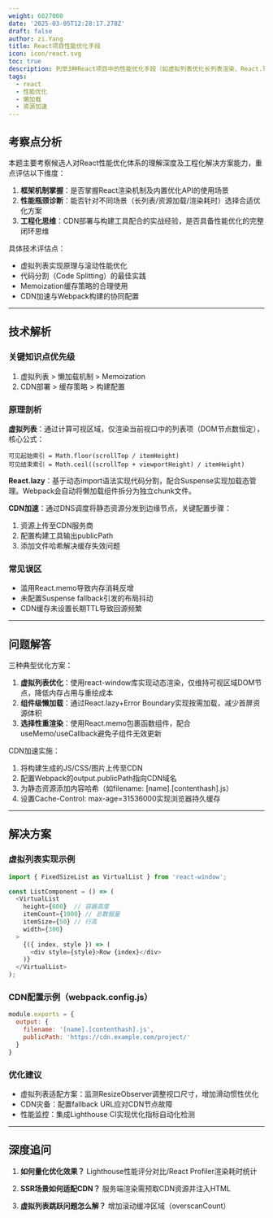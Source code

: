 ```yaml
---
weight: 6027000
date: '2025-03-05T12:28:17.278Z'
draft: false
author: zi.Yang
title: React项目性能优化手段
icon: icon/react.svg
toc: true
description: 列举3种React项目中的性能优化手段（如虚拟列表优化长列表渲染、React.lazy实现懒加载），并说明如何通过CDN加速静态资源加载？
tags:
  - react
  - 性能优化
  - 懒加载
  - 资源加速
---
```


## 考察点分析

本题主要考察候选人对React性能优化体系的理解深度及工程化解决方案能力，重点评估以下维度：

1. **框架机制掌握**：是否掌握React渲染机制及内置优化API的使用场景
2. **性能瓶颈诊断**：能否针对不同场景（长列表/资源加载/渲染耗时）选择合适优化方案
3. **工程化思维**：CDN部署与构建工具配合的实战经验，是否具备性能优化的完整闭环思维

具体技术评估点：

- 虚拟列表实现原理与滚动性能优化
- 代码分割（Code Splitting）的最佳实践
- Memoization缓存策略的合理使用
- CDN加速与Webpack构建的协同配置

---

## 技术解析

### 关键知识点优先级

1. 虚拟列表 > 懒加载机制 > Memoization
2. CDN部署 > 缓存策略 > 构建配置

### 原理剖析

**虚拟列表**：通过计算可视区域，仅渲染当前视口中的列表项（DOM节点数恒定），核心公式：

```
可见起始索引 = Math.floor(scrollTop / itemHeight)
可见结束索引 = Math.ceil((scrollTop + viewportHeight) / itemHeight)
```

**React.lazy**：基于动态import语法实现代码分割，配合Suspense实现加载态管理。Webpack会自动将懒加载组件拆分为独立chunk文件。

**CDN加速**：通过DNS调度将静态资源分发到边缘节点，关键配置步骤：

1. 资源上传至CDN服务商
2. 配置构建工具输出publicPath
3. 添加文件哈希解决缓存失效问题

### 常见误区

- 滥用React.memo导致内存消耗反增
- 未配置Suspense fallback引发的布局抖动
- CDN缓存未设置长期TTL导致回源频繁

---

## 问题解答

三种典型优化方案：

1. **虚拟列表优化**：使用react-window库实现动态渲染，仅维持可视区域DOM节点，降低内存占用与重绘成本
2. **组件级懒加载**：通过React.lazy+Error Boundary实现按需加载，减少首屏资源体积
3. **选择性重渲染**：使用React.memo包裹函数组件，配合useMemo/useCallback避免子组件无效更新

CDN加速实施：

1. 将构建生成的JS/CSS/图片上传至CDN
2. 配置Webpack的output.publicPath指向CDN域名
3. 为静态资源添加内容哈希（如filename: [name].[contenthash].js）
4. 设置Cache-Control: max-age=31536000实现浏览器持久缓存

---

## 解决方案

### 虚拟列表实现示例

```javascript
import { FixedSizeList as VirtualList } from 'react-window';

const ListComponent = () => (
  <VirtualList
    height={600}  // 容器高度
    itemCount={1000} // 总数据量
    itemSize={50} // 行高
    width={300}
  >
    {({ index, style }) => (
      <div style={style}>Row {index}</div>
    )}
  </VirtualList>
);
```

### CDN配置示例（webpack.config.js）

```javascript
module.exports = {
  output: {
    filename: '[name].[contenthash].js',
    publicPath: 'https://cdn.example.com/project/'
  }
}
```

### 优化建议

- 虚拟列表适配方案：监测ResizeObserver调整视口尺寸，增加滑动惯性优化
- CDN灾备：配置fallback URL应对CDN节点故障
- 性能监控：集成Lighthouse CI实现优化指标自动化检测

---

## 深度追问

1. **如何量化优化效果？**
   Lighthouse性能评分对比/React Profiler渲染耗时统计

2. **SSR场景如何适配CDN？**
   服务端渲染需预取CDN资源并注入HTML

3. **虚拟列表跳跃问题怎么解？**
   增加滚动缓冲区域（overscanCount）
